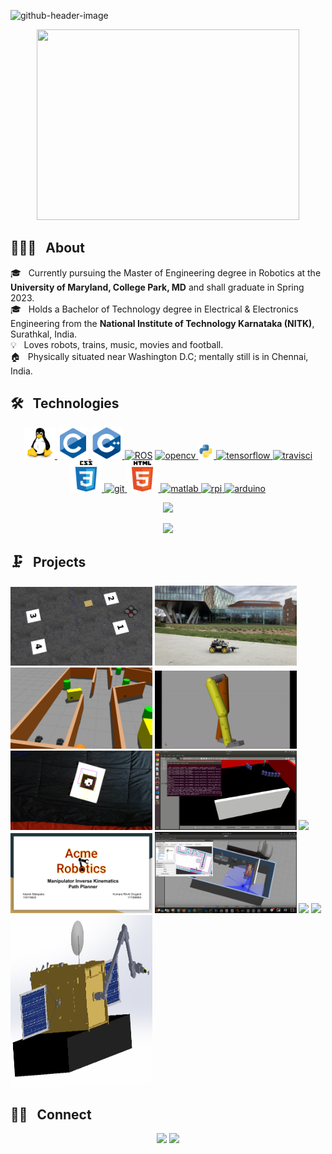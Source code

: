 


![github-header-image](https://user-images.githubusercontent.com/40534801/207946689-5016c93e-1625-472b-be3f-25f54e21079b.png)


<p align="center">
<img src="https://user-images.githubusercontent.com/40534801/207944948-3f2a4377-4d85-4628-b2a5-cc21698bbe32.jpeg" width="420" height="305"
</p>



## 👨🏻‍💻 &nbsp; About

🎓 &nbsp; Currently pursuing the Master of Engineering degree in Robotics at the **University of Maryland, College Park, MD** and shall graduate in Spring 2023.\
🎓 &nbsp; Holds a Bachelor of Technology degree in Electrical & Electronics Engineering from the **National Institute of Technology Karnataka (NITK)**, Surathkal, India.\
💡 &nbsp; Loves robots, trains, music, movies and football.  
:house: &nbsp; Physically situated near Washington D.C; mentally still is in Chennai, India.

## 🛠 &nbsp; Technologies

<p align="center">
    <a href="https://www.linux.org/" target="_blank" rel="noreferrer"> <img src="https://raw.githubusercontent.com/devicons/devicon/master/icons/linux/linux-original.svg" alt="linux" width="50" height="50"/>
   <a href="https://www.cprogramming.com/" target="_blank" rel="noreferrer"> <img src="https://raw.githubusercontent.com/devicons/devicon/master/icons/c/c-original.svg" alt="c" width="50" height="50"/> </a>
   </a> <a href="https://www.w3schools.com/cpp/" target="_blank" rel="noreferrer"> <img src="https://raw.githubusercontent.com/devicons/devicon/master/icons/cplusplus/cplusplus-original.svg" alt="cplusplus" width="50" height="50"/> </a>  
  <a href="https://www.ros.org/" target="_blank" rel="noreferrer"><img src="https://raw.githubusercontent.com/fkromer/awesome-ros2/master/ros_logo.svg?sanitize=true" width="50" height="50" alt="ROS"></a> 
  <a href="https://opencv.org/" target="_blank" rel="noreferrer"> <img src="https://www.vectorlogo.zone/logos/opencv/opencv-icon.svg" alt="opencv" width="50" height="50"/> </a> <a href="https://www.python.org" target="_blank" rel="noreferrer"> <img src="https://raw.githubusercontent.com/devicons/devicon/master/icons/python/python-original.svg" alt="python" width="25" height="25"/> </a> <a href="https://www.tensorflow.org" target="_blank" rel="noreferrer"> <img src="https://www.vectorlogo.zone/logos/tensorflow/tensorflow-icon.svg" alt="tensorflow" width="50" height="50"/> </a> <a href="https://travis-ci.org" target="_blank" rel="noreferrer"> <img src="https://www.vectorlogo.zone/logos/travis-ci/travis-ci-icon.svg" alt="travisci" width="50" height="50"/> </a> 
   <a href="https://www.w3schools.com/css/" target="_blank" rel="noreferrer"> <img src="https://raw.githubusercontent.com/devicons/devicon/master/icons/css3/css3-original-wordmark.svg" alt="css3" width="50" height="50"/> </a> 
   <a href="https://git-scm.com/" target="_blank" rel="noreferrer"> <img src="https://www.vectorlogo.zone/logos/git-scm/git-scm-icon.svg" alt="git" width="50" height="50"/> </a> <a href="https://www.w3.org/html/" target="_blank" rel="noreferrer"> <img src="https://raw.githubusercontent.com/devicons/devicon/master/icons/html5/html5-original-wordmark.svg" alt="html5" width="50" height="50"/> </a> 
    <a href="https://www.mathworks.com/" target="_blank" rel="noreferrer"> <img src="https://upload.wikimedia.org/wikipedia/commons/2/21/Matlab_Logo.png" alt="matlab" width="50" height="50"/> </a>
    <a href="https://www.raspberrypi.com/" target="_blank" rel="noreferrer"> <img src="https://www.vectorlogo.zone/logos/raspberrypi/raspberrypi-ar21.svg" alt="rpi" width="100" height="50"/> </a>    
    <a href="https://www.arduino.cc/" target="_blank" rel="noreferrer"> <img src="https://cdn.worldvectorlogo.com/logos/arduino-1.svg" alt="arduino" width="50" height="50"/> </a> 
   </p>

<p align="center">
    <img src="https://github-readme-stats.vercel.app/api?username=adarshmalapaka&show_icons=true&theme=tokyonight" />
</p>

<p align="center">
    <img src="https://github-readme-stats.vercel.app/api/top-langs/?username=adarshmalapaka&layout=compact&hide=html" />                                                          
</p>

## :clamp: &nbsp; Projects

[<img src="assets/667.jpg" width="45%"></img>](https://github.com/adarshmalapaka/ardrone-potential-field-controller)
[<img src="assets/809t.JPG" width="45%"></img>](https://github.com/adarshmalapaka/autonomous-robotics)
[<img src="assets/809y.jpg" width="45%"></img>](https://github.com/adarshmalapaka/Simplified-Urban-Search-and-Rescue-Operation)
<img src="assets/bipedal.gif" width="45%"></img>
[<img src="assets/cube.png" width="45%"></img>](https://github.com/adarshmalapaka/ar-tag-virtual-cube)
[<img src="assets/deliverycar.gif" width="45%"></img>](https://github.com/adarshmalapaka/delivery-car)
[<img src="assets/grounddetect.gif" width="45%"></img>](https://github.com/adarshmalapaka/ground-plane-segmentation)
[<img src="assets/ikpath.png" width="45%"></img>](https://github.com/adarshmalapaka/Acme-Manipulator-IK-Solver)
[<img src="assets/mario.png" width="45%"></img>](https://github.com/adarshmalapaka/MARIO-COM)
[<img src="assets/mr2.gif" width="45%"></img>](https://www.youtube.com/watch?v=dmlCHqx8rUM)
[<img src="assets/offboard.gif" width="45%"></img>](https://github.com/adarshmalapaka/voxl_offboard)
[<img src="assets/satservice.jpg" height=275 width="45%"></img>](https://github.com/adarshmalapaka/satellite-servicer)
    

## 🤝🏻 &nbsp; Connect
<p align="center">
<a href="https://www.linkedin.com/in/adarsh-malapaka/"><img src="https://img.shields.io/badge/-LinkedIn-0077B5?style=for-the-badge&logo=Linkedin&logoColor=white"/></a>
<a href="mailto:amalapak@terpmail.umd.edu"><img src="https://img.shields.io/badge/-Email-D14836?style=for-the-badge&logo=Gmail&logoColor=white"/></a>
</p>
